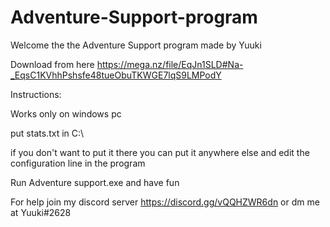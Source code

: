 # Adventure-Support-program

Welcome the the Adventure Support program made by Yuuki

Download from here https://mega.nz/file/EqJn1SLD#Na-_EqsC1KVhhPshsfe48tueObuTKWGE7lqS9LMPodY

Instructions:

Works only on windows pc

put stats.txt in C:\

if you don't want to put it there you can put it anywhere else and edit the configuration line in the program

Run Adventure support.exe and have fun

For help join my discord server https://discord.gg/vQQHZWR6dn or dm me at Yuuki#2628
